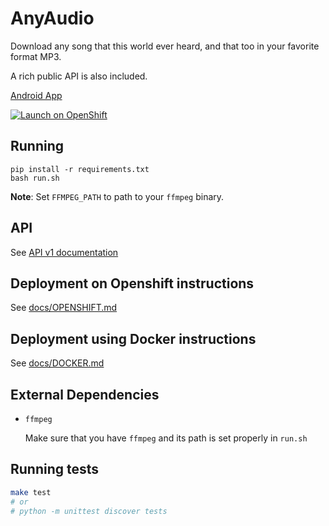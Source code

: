 # AnyAudio

Download any song that this world ever heard, and that too in your favorite format MP3.

A rich public API is also included.

[Android App](https://github.com/bxute/musicgenie)

[![Launch on OpenShift](http://launch-shifter.rhcloud.com/button.svg)](https://openshift.redhat.com/app/console/application_type/custom?cartridges%5B%5D=python-2.7&initial_git_url=https%3A%2F%2Fgithub.com%2Faviaryan%2Fyoutube%2Dmp3%2Dserver.git&name=youtube%2Dmp3%2Dserver)

## Running

```
pip install -r requirements.txt
bash run.sh
```
**Note**: Set `FFMPEG_PATH` to path to your `ffmpeg` binary.

## API

See [API v1 documentation](docs/api/v1/API-v1.md)


## Deployment on Openshift instructions

See [docs/OPENSHIFT.md](docs/OPENSHIFT.md)


## Deployment using Docker instructions

See [docs/DOCKER.md](docs/DOCKER.md)

## External Dependencies
* `ffmpeg`

	Make sure that you have `ffmpeg` and its path is set properly in `run.sh`

## Running tests

```bash
make test
# or
# python -m unittest discover tests
```

